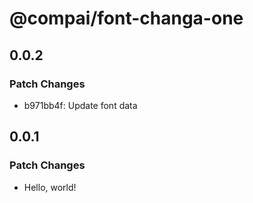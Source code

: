 # @compai/font-changa-one

## 0.0.2

### Patch Changes

- b971bb4f: Update font data

## 0.0.1

### Patch Changes

- Hello, world!
